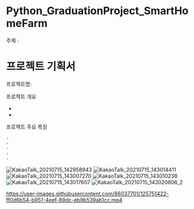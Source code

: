 # Python_GraduationProject_SmartHomeFarm

주제 : 

# 프로젝트 기획서

  프로젝트명: 

  프로젝트 개요

   - 
   -

   
  프로젝트 주요 특징

    - 
    - 
    - 
    - 
    - 
    
![KakaoTalk_20210715_142958943](https://user-images.githubusercontent.com/86037701/125751281-3f84e088-43bc-40ce-b28f-83b112ff4fd4.jpg)
![KakaoTalk_20210715_143014411](https://user-images.githubusercontent.com/86037701/125751346-d6f93d60-09b5-4595-8824-58e8486d4544.jpg)
![KakaoTalk_20210715_143007270](https://user-images.githubusercontent.com/86037701/125751351-0e7d64b0-1f6a-4d42-9662-76b0a4f5388e.jpg)
![KakaoTalk_20210715_143010238](https://user-images.githubusercontent.com/86037701/125751367-30a2c3f2-f426-4cd2-b55e-6af618b56fde.jpg)
![KakaoTalk_20210715_143017607](https://user-images.githubusercontent.com/86037701/125751375-e4753d74-3e4a-4dcc-ba05-420762c4c6d4.jpg)
![KakaoTalk_20210715_143020806_2](https://user-images.githubusercontent.com/86037701/125751380-7db60042-b6fe-46e6-9aa1-89b1c2ae1500.jpg)


https://user-images.githubusercontent.com/86037701/125751422-ff0d6b54-b951-4eef-89dc-eb9b539ab1cc.mp4

